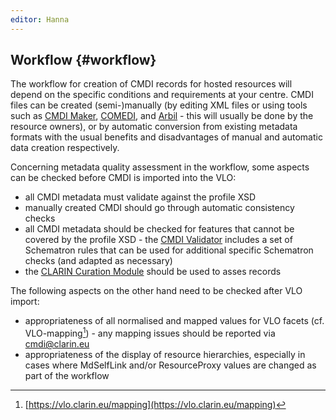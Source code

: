 ```yaml
---
editor: Hanna
---
```


## Workflow {#workflow}

The workflow for creation of CMDI records for hosted resources will depend on the specific conditions and requirements at your centre. CMDI files can be created \(semi-\)manually \(by editing XML files or using tools such as [CMDI Maker](http://cmdi-maker.uni-koeln.de/), [COMEDI](http://clarino.uib.no/comedi/), and [Arbil](https://tla.mpi.nl/tools/tla-tools/arbil/) - this will usually be done by the resource owners\), or by automatic conversion from existing metadata formats with the usual benefits and disadvantages of manual and automatic data creation respectively.

Concerning metadata quality assessment in the workflow, some aspects can be checked before CMDI is imported into the VLO:

* all CMDI metadata must validate against the profile XSD
* manually created CMDI should go through automatic consistency checks
* all CMDI metadata should be checked for features that cannot be covered by the profile XSD - the [CMDI Validator](https://github.com/clarin-eric/cmdi-instance-validator/releases/latest) includes a set of Schematron rules that can be used for additional specific Schematron checks \(and adapted as necessary\)
* the [CLARIN Curation Module](https://clarin.oeaw.ac.at/curate/) should be used to asses records

The following aspects on the other hand need to be checked after VLO import:

* appropriateness of all normalised and mapped values for VLO facets \(cf. VLO-mapping[^2]\) - any mapping issues should be reported via [cmdi@clarin.eu](mailto:cmdi@clarin.eu)
* appropriateness of the display of resource hierarchies, especially in cases where MdSelfLink and/or ResourceProxy values are changed as part of the workflow

[^2]: [https://vlo.clarin.eu/mapping](https://vlo.clarin.eu/mapping)

